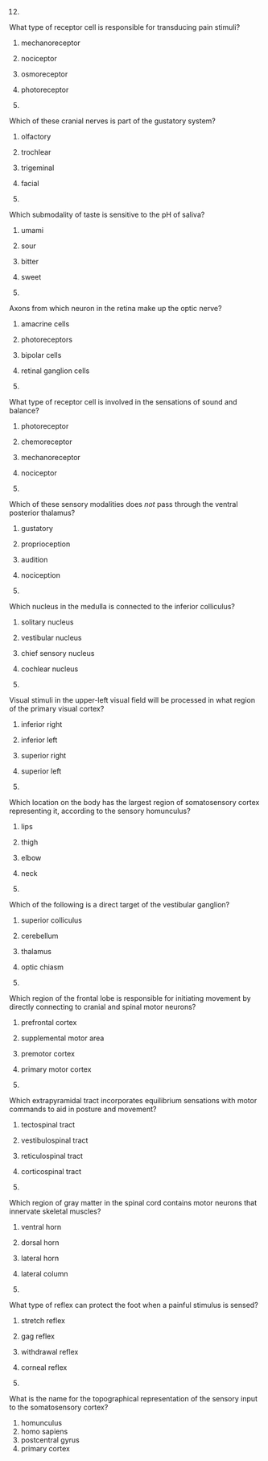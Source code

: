 12. 

What type of receptor cell is responsible for transducing pain stimuli?

  1. mechanoreceptor
  2. nociceptor
  3. osmoreceptor
  4. photoreceptor

13. 

Which of these cranial nerves is part of the gustatory system?

  1. olfactory
  2. trochlear
  3. trigeminal
  4. facial

14. 

Which submodality of taste is sensitive to the pH of saliva?

  1. umami
  2. sour
  3. bitter
  4. sweet

15. 

Axons from which neuron in the retina make up the optic nerve?

  1. amacrine cells
  2. photoreceptors
  3. bipolar cells
  4. retinal ganglion cells

16. 

What type of receptor cell is involved in the sensations of sound and balance?

  1. photoreceptor
  2. chemoreceptor
  3. mechanoreceptor
  4. nociceptor

17. 

Which of these sensory modalities does _not_ pass through the ventral
posterior thalamus?

  1. gustatory
  2. proprioception
  3. audition
  4. nociception

18. 

Which nucleus in the medulla is connected to the inferior colliculus?

  1. solitary nucleus
  2. vestibular nucleus
  3. chief sensory nucleus
  4. cochlear nucleus

19. 

Visual stimuli in the upper-left visual field will be processed in what region
of the primary visual cortex?

  1. inferior right
  2. inferior left
  3. superior right
  4. superior left

20. 

Which location on the body has the largest region of somatosensory cortex
representing it, according to the sensory homunculus?

  1. lips
  2. thigh
  3. elbow
  4. neck

21. 

Which of the following is a direct target of the vestibular ganglion?

  1. superior colliculus
  2. cerebellum
  3. thalamus
  4. optic chiasm

22. 

Which region of the frontal lobe is responsible for initiating movement by
directly connecting to cranial and spinal motor neurons?

  1. prefrontal cortex
  2. supplemental motor area
  3. premotor cortex
  4. primary motor cortex

23. 

Which extrapyramidal tract incorporates equilibrium sensations with motor
commands to aid in posture and movement?

  1. tectospinal tract
  2. vestibulospinal tract
  3. reticulospinal tract
  4. corticospinal tract

24. 

Which region of gray matter in the spinal cord contains motor neurons that
innervate skeletal muscles?

  1. ventral horn
  2. dorsal horn
  3. lateral horn
  4. lateral column

25. 

What type of reflex can protect the foot when a painful stimulus is sensed?

  1. stretch reflex
  2. gag reflex
  3. withdrawal reflex
  4. corneal reflex

26. 

What is the name for the topographical representation of the sensory input to
the somatosensory cortex?

  1. homunculus
  2. homo sapiens
  3. postcentral gyrus
  4. primary cortex

